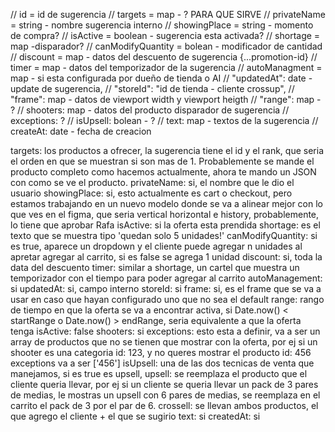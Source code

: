// id = id de sugerencia
// targets = map - ? PARA QUE SIRVE
// privateName = string - nombre sugerencia interno
// showingPlace = string - momento de compra?
// isActive = boolean - sugerencia esta activada?
// shortage = map -disparador?
// canModifyQuantity = bolean - modificador de cantidad
// discount = map - datos del descuento de sugerencia {...promotion-id}
// timer = map - datos del temporizador de la sugerencia
// autoManagment = map - si esta configurada por dueño de tienda o AI
// "updatedAt": date - update de sugerencia,
// "storeId": "id de tienda - cliente crossup",
// "frame": map - datos de viewport width y viewport heigth
// "range": map - ?
// shooters: map - datos del producto disparador de sugerencia
// exceptions: ?
// isUpsell: bolean - ?
// text: map - textos de la sugerencia
// createAt: date - fecha de creacion

targets: los productos a ofrecer, la sugerencia tiene el id y el rank, que seria el orden en que se muestran si son mas de 1. Probablemente se mande el producto completo como hacemos actualmente, ahora te mando un JSON con como se ve el producto.
privateName: si, el nombre que le dio el usuario
showingPlace: si, esto actualmente es cart o checkout, pero estamos trabajando en un nuevo modelo donde se va a alinear mejor con lo que ves en el figma, que seria vertical horizontal e history, probablemente, lo tiene que aprobar Rafa
isActive: si la oferta esta prendida
shortage: es el texto que se muestra tipo 'quedan solo 5 unidades!'
canModifyQuantity: si es true, aparece un dropdown y el cliente puede agregar n unidades al apretar agregar al carrito, si es false se agrega 1 unidad
discount: si, toda la data del descuento
timer: similar a shortage, un cartel que muestra un temporizador con el tiempo para poder agregar al carrito
autoManagement: si
updatedAt: si, campo interno
storeId: si
frame: si, es el frame que se va a usar en caso que hayan configurado uno que no sea el default
range: rango de tiempo en que la oferta se va a encontrar activa, si Date.now() < startRange o Date.now() > endRange, seria equivalente a que la oferta tenga isActive: false
shooters: si
exceptions: esto esta a definir, va a ser un array de productos que no se tienen que mostrar con la oferta, por ej si un shooter es una categoria id: 123, y no queres mostrar el producto id: 456 exceptions va a ser ['456']
isUpsell: una de las dos tecnicas de venta que manejamos, si es true es upsell,
upsell: se reemplaza el producto que el cliente queria llevar, por ej si un cliente se queria llevar un pack de 3 pares de medias, le mostras un upsell con 6 pares de medias, se reemplaza en el carrito el pack de 3 por el par de 6.
crossell: se llevan ambos productos, el que agrego el cliente + el que se sugirio
text: si
createdAt: si
